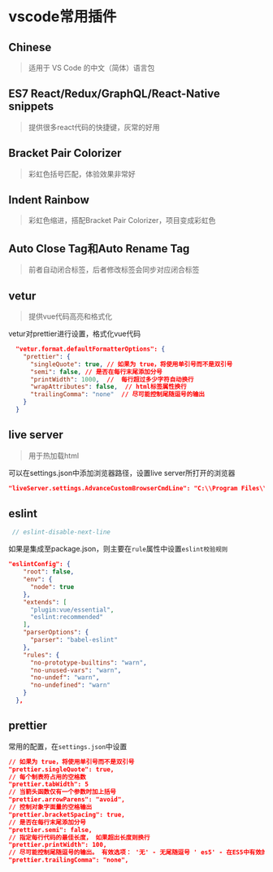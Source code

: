 # vscode常用插件

## Chinese

> 适用于 VS Code 的中文（简体）语言包

## ES7 React/Redux/GraphQL/React-Native snippets

> 提供很多react代码的快捷键，灰常的好用

## Bracket Pair Colorizer 

> 彩虹色括号匹配，体验效果非常好

## Indent Rainbow

> 彩虹色缩进，搭配Bracket Pair Colorizer，项目变成彩虹色

## Auto Close Tag和Auto Rename Tag    

> 前者自动闭合标签，后者修改标签会同步对应闭合标签

## vetur

> 提供vue代码高亮和格式化

vetur对prettier进行设置，格式化vue代码

```json
  "vetur.format.defaultFormatterOptions": {
    "prettier": {
      "singleQuote": true, // 如果为 true，将使用单引号而不是双引号
      "semi": false, // 是否在每行末尾添加分号
      "printWidth": 1000,  //  每行超过多少字符自动换行
      "wrapAttributes": false,  // html标签属性换行
      "trailingComma": "none"  // 尽可能控制尾随逗号的输出
    }
  }
```

## live server

> 用于热加载html

可以在settings.json中添加浏览器路径，设置live server所打开的浏览器

```json
"liveServer.settings.AdvanceCustomBrowserCmdLine": "C:\\Program Files\\Internet Explorer\\iexplore.exe"
```

## eslint

```js
 // eslint-disable-next-line
```

如果是集成至package.json，则主要在`rule`属性中设置`eslint校验规则`

```json
"eslintConfig": {
    "root": false,
    "env": {
      "node": true
    },
    "extends": [
      "plugin:vue/essential",
      "eslint:recommended"
    ],
    "parserOptions": {
      "parser": "babel-eslint"
    },
    "rules": {
      "no-prototype-builtins": "warn",
      "no-unused-vars": "warn",
      "no-undef": "warn",
      "no-undefined": "warn"
    }
  },
```

## prettier

常用的配置，在`settings.json`中设置

```json
// 如果为 true，将使用单引号而不是双引号
"prettier.singleQuote": true,
// 每个制表符占用的空格数
"prettier.tabWidth": 5
// 当箭头函数仅有一个参数时加上括号
"prettier.arrowParens": "avoid",
// 控制对象字面量的空格输出
"prettier.bracketSpacing": true,
// 是否在每行末尾添加分号
"prettier.semi": false,
// 指定每行代码的最佳长度， 如果超出长度则换行
"prettier.printWidth": 100,
// 尽可能控制尾随逗号的输出。 有效选项： '无' - 无尾随逗号 ' es5' - 在ES5中有效的尾随逗号（对象，数组等） 'all' - 尾随逗号 尽可能（函数参数）
"prettier.trailingComma": "none",
```





